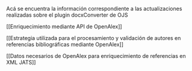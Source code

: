 Acá se encuentra la información correspondiente a las actualizaciones realizadas sobre el plugin docxConverter de OJS 

[[Enriquecimiento mediante API de OpenAlex]]

[[Estrategia utilizada para el procesamiento y validación de autores en referencias bibliográficas mediante OpenAlex]]

[[Datos necesarios de OpenAlex para enriquecimiento de referencias en XML JATS]]

